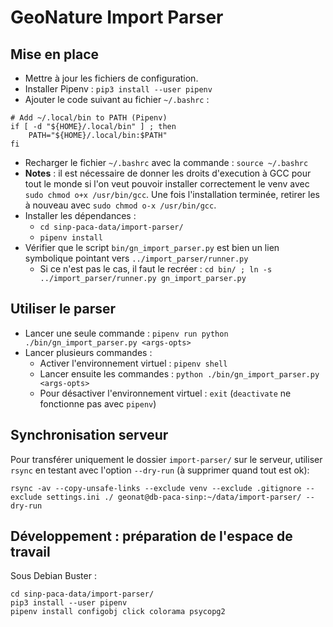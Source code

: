 # GeoNature Import Parser

## Mise en place

- Mettre à jour les fichiers de configuration.
- Installer Pipenv : ```pip3 install --user pipenv```
- Ajouter le code suivant au fichier `~/.bashrc` :

```
# Add ~/.local/bin to PATH (Pipenv)
if [ -d "${HOME}/.local/bin" ] ; then
    PATH="${HOME}/.local/bin:$PATH"
fi
```

- Recharger le fichier `~/.bashrc` avec la commande : `source ~/.bashrc`
- **Notes** : il est nécessaire de donner les droits d'execution à GCC pour 
tout le monde si l'on veut pouvoir installer correctement le venv 
avec `sudo chmod o+x /usr/bin/gcc`. Une fois l'installation terminée, 
retirer les à nouveau avec  `sudo chmod o-x /usr/bin/gcc`.
- Installer les dépendances :
  - `cd sinp-paca-data/import-parser/`
  - `pipenv install`
- Vérifier que le script `bin/gn_import_parser.py` est bien un lien symbolique 
pointant vers `../import_parser/runner.py`
  - Si ce n'est pas le cas, il faut le recréer : 
  `cd bin/ ; ln -s ../import_parser/runner.py gn_import_parser.py`

## Utiliser le parser

- Lancer une seule commande : `pipenv run python ./bin/gn_import_parser.py <args-opts>`
- Lancer plusieurs commandes :
  - Activer l'environnement virtuel : `pipenv shell`
  - Lancer ensuite les commandes : `python ./bin/gn_import_parser.py <args-opts>`
  - Pour désactiver l'environnement virtuel : 
  `exit` (`deactivate` ne fonctionne pas avec `pipenv`)


## Synchronisation serveur

Pour transférer uniquement le dossier `import-parser/` sur le serveur, 
utiliser `rsync` en testant avec l'option `--dry-run` 
(à supprimer quand tout est ok):

```
rsync -av --copy-unsafe-links --exclude venv --exclude .gitignore --exclude settings.ini ./ geonat@db-paca-sinp:~/data/import-parser/ --dry-run
```

## Développement : préparation de l'espace de travail

Sous Debian Buster :
```
cd sinp-paca-data/import-parser/
pip3 install --user pipenv
pipenv install configobj click colorama psycopg2
```
